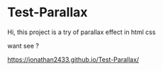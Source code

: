 # Test-Parallax
Hi, this project is a try of parallax effect in html css

want see ? 

https://jonathan2433.github.io/Test-Parallax/
